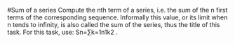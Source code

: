 #Sum of a series
Compute the nth term of a series, i.e. the sum of the n first terms of the corresponding sequence. Informally this value, or its limit when n tends to infinity, is also called the sum of the series, thus the title of this task. For this task, use:  Sn=∑k=1n1k2 .

